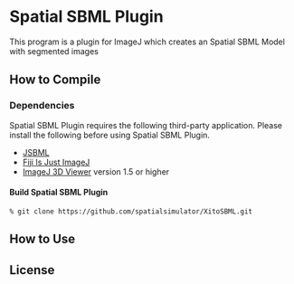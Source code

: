 Spatial SBML Plugin
======================
This program is a plugin for ImageJ which creates an Spatial SBML Model with segmented images

How to Compile
------------------
### Dependencies ###
Spatial SBML Plugin requires the following third-party application.
Please install the following before using Spatial SBML Plugin.

+ [JSBML](http://sbml.org/Software/JSBML"JSBML")
+ [Fiji Is Just ImageJ](http://fiji.sc/Fiji "Fiji Is Just ImageJ")
+ [ImageJ 3D Viewer](http://3dviewer.neurofly.de/ "ImageJ 3D Viewer") version 1.5 or higher



#### Build Spatial SBML Plugin ####
    % git clone https://github.com/spatialsimulator/XitoSBML.git

How to Use
-------------------

License
------------------
